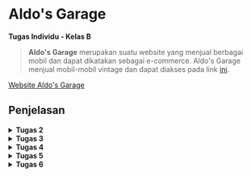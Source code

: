 # Aldo's Garage

**Tugas Individu - Kelas B**

> **Aldo's Garage** merupakan suatu website yang menjual berbagai mobil dan dapat dikatakan sebagai e-commerce. Aldo's Garage menjual mobil-mobil vintage dan dapat diakses pada link [ini](http://rogerio-geraldo-aldogarage.pbp.cs.ui.ac.id/).

[Website Aldo's Garage](http://rogerio-geraldo-aldogarage.pbp.cs.ui.ac.id/)

## **Penjelasan**

<details>
<summary> <b> Tugas 2 </b> </summary>

## **Step-step pengerjaan Proyek Aldo's Garage**

* ### Melakukan Inisiasi Project

    Petama-tama saya membuat direktori baru dengan nama aldo-garage, kemudian setelah itu saya membuat file `requirements.txt` yang berisi dependencies dan mengisinya dengan dependencies yang ada.

    Setelah itu saya melakukan instalasi menggunakan virtual environment pada terminal dengan command `pip install -r requirements.txt` lalu membuat proyek Django dengan perintah `django-admin startproject aldo-garage .`

* ### Run Server Django

    Untuk melakukan runserver, saya menambahkan `["localhost", "127.0.0.1"]` pada `ALLOWED_HOSTS` yang ada pada file `setting.py` untuk melakukan deployment kemudian menjalankan server dengan command `python manage.py runserver`

* ### Menginisiasi `main`

    Untuk membuat `main` lakukan command `python manage.py startapp main`, kemudian kita harus menambahkan `main` ke `INSTALLED_APPS` pada file `settings.py`.

    Setelah menginisiasi `main` saya mengubah file `models.py` pada direktori `main` untuk melakukan mendefinisikan model baru dengan class dan fungsi yang ada pada tutorial.

    Setelah itu saya melakukan migrate model baru tersebut dengan command `python manage.py makemigrations` dan `python manage.py migrate`.

* ### Membuat `main.html`

    Mengisi file `main.html` dengan template:

    ```
    <h1>Aldo's Garage</h1>

    <h5>NPM: </h5>
    <p>{{npm}}</p> 

    <h5>Name: </h5>
    <p>{{name}}</p>

    <h5>Class: </h5>
    <p>{{class}}</p> 

    <h5>E-Commerce: </h5>
    <p>{{e-commerce}}</p> 

    <h5>Produk: </h5>
    <p>{{product}}</p>

    <h5>Harga: </h5>
    <p>{{price}}</p> 

    ```

    Kemudian kita juga harus mengisi file `views.py` dengan template function `show_main` yang ada pada file tutorial.

    * ### Routing `main`

    Saya mengatur URL pada aplikasi `main` dengan mengedit file `urls.py` pada folder `main` dengan template:

    ```
    from django.urls import path
    from main.views import show_main

    app_name = 'main'

    urlpatterns = [
        path('', show_main, name='show_main'),
    ]
    ```

Setelah itu kita dapat menjalankan `main` dengan command `python manage.py runserver`

## **Jawaban Tugas 2**

* ### Bagan request client ke web aplikasi berbasis Django

![](image/BAGAN.jpg)

    Dalam alur kerja Django, urls.py bertugas mengatur routing dengan meneruskan request pengguna ke fungsi yang sesuai di views.py. Di views.py, logika aplikasi diimplementasikan, seperti mengambil atau memodifikasi data dari models.py yang terhubung dengan basis data. Data yang diambil kemudian diteruskan ke berkas HTML (template) untuk menghasilkan tampilan yang akan dilihat pengguna. Setelah semua proses selesai, views.py mengembalikan response yang berisi HTML hasil render kepada pengguna, yang kemudian ditampilkan di browser.

* ### Jelaskan fungsi git dalam pengembangan perangkat lunak!


    Git berfungsi sebagai sistem kontrol versi yang membantu pengembang melacak dan mengelola perubahan kode dalam proyek perangkat lunak. Dengan Git, pengembang dapat bekerja secara kolaboratif, membuat cabang (branch) untuk fitur baru, dan menggabungkannya (merge) kembali ke cabang utama setelah diuji. Ini juga memungkinkan rollback ke versi sebelumnya jika terjadi kesalahan, sehingga mempermudah pengelolaan versi dan integritas kode dalam pengembangan perangkat lunak.

* ### Menurut Anda, dari semua framework yang ada, mengapa framework Django dijadikan permulaan pembelajaran pengembangan perangkat lunak?


    Django sering dijadikan permulaan dalam pembelajaran pengembangan perangkat lunak karena beberapa alasan utama. Pertama, Django adalah framework "batteries-included", artinya Django menyediakan banyak fitur bawaan seperti sistem autentikasi, manajemen basis data, dan routing, sehingga pengembang pemula bisa langsung fokus pada pengembangan aplikasi tanpa perlu membangun fitur-fitur dasar dari awal. Kedua, Django menggunakan bahasa Python, yang terkenal mudah dipelajari dan digunakan, menjadikannya pilihan yang baik untuk pemula. Selain itu, Django menerapkan pola Model-View-Template (MVT) yang memisahkan logika aplikasi, data, dan tampilan, sehingga membantu pengembang memahami struktur aplikasi yang terorganisir dengan baik. Dukungan dokumentasi yang kuat dan komunitas yang aktif juga menjadikan Django populer di kalangan pemula.

* ### Mengapa model pada Django disebut sebagai ORM?

    Model pada Django disebut sebagai ORM (Object-Relational Mapping) karena Django menggunakan teknik ini untuk memetakan objek-objek Python ke dalam tabel-tabel basis data relasional secara otomatis. Dalam ORM, setiap model di Django merepresentasikan sebuah tabel di basis data, dan setiap atribut dari model tersebut merepresentasikan kolom di tabel. ORM memungkinkan pengembang untuk berinteraksi dengan basis data menggunakan kode Python tanpa perlu menulis query SQL secara langsung. Hal ini mempermudah manipulasi data dan membuat kode lebih bersih, terstruktur, dan mudah dipelihara.

</details>

<details>
<summary> <b> Tugas 3 </b> </summary>

## **Jawaban Tugas 3**

* ### Mengapa kita memerlukan data delivery dalam pengimplementasian sebuah platform?
    Karena dalam mengimplementasikan suatu platform kita bertujuan untuk memastikan bahwa data yang dikirim antar sistemnya dapat berjalan dengan cara yang cepat, efisien, aman, dan konsisten. Apabila kita tidak menggunakan data delivery dalam sebuah platform, maka aplkasi tidak mungkin bisa menyajikan informasi yang tepat kepada pengguna secara real-time. Data delivery juga dapat memungkinkan platform untuk beroperasi secara terdistribusi yang tentunya mendukung skala besar serta memfasilitasi komunikasi antar komponen yang berbeda secara smooth.

* ### Mana yang lebih baik antara XML dan JSON? Mengapa JSON lebih populer dibandingkan XML?
    JSON (JavaScript Object Notation) lebih populer dibandingkan XML (eXtensible Markup Language) karena struktur JSON yang lebih ringkas dan mudah dibaca baik oleh manusia maupun mesin. JSON menggunakan sintaks pasangan *key-value* yang sederhana, mirip dengan objek dalam banyak bahasa pemrograman, sehingga menghasilkan ukuran file yang lebih kecil dan lebih efisien dalam transfer data. Sebaliknya, XML memerlukan banyak tag pembuka dan penutup, membuatnya lebih verbose dan menghasilkan ukuran file yang lebih besar. JSON juga lebih mudah diintegrasikan dan didukung langsung oleh hampir semua bahasa pemrograman modern, menjadikannya pilihan yang lebih praktis untuk pertukaran data dalam aplikasi web dan API.

* ### Jelaskan fungsi dari method is_valid() pada form Django dan mengapa kita membutuhkan method tersebut?
    Method `is_valid()` pada form di Django digunakan untuk memeriksa apakah data yang dimasukkan ke dalam form memenuhi semua persyaratan validasi yang ditentukan, baik dari sisi form field maupun validasi kustom yang didefinisikan pengguna. Ketika `is_valid()` dipanggil, Django akan memeriksa apakah semua field form diisi dengan benar sesuai dengan tipe data yang diharapkan dan aturan validasi, seperti panjang maksimum, format email, atau validasi logika lainnya. Jika semua validasi lolos, method ini mengembalikan `True`, dan data yang telah dibersihkan dapat diakses melalui atribut `cleaned_data`. Sebaliknya, jika terdapat kesalahan, `is_valid()` akan mengembalikan `False` dan menyimpan pesan kesalahan di atribut `errors`. Method ini penting untuk memastikan bahwa data yang diproses dalam aplikasi aman dan sesuai dengan aturan yang telah ditentukan sebelum disimpan ke database atau digunakan lebih lanjut.

* ### Mengapa kita membutuhkan csrf_token saat membuat form di Django? Apa yang dapat terjadi jika kita tidak menambahkan csrf_token pada form Django? Bagaimana hal tersebut dapat dimanfaatkan oleh penyerang?
    Kita membutuhkan `csrf_token` saat membuat form di Django untuk melindungi aplikasi dari serangan yang disebut **Cross-Site Request Forgery (CSRF)**. Serangan ini terjadi ketika penyerang membuat pengguna yang sudah login mengirimkan permintaan yang tidak diinginkan, seperti mengubah kata sandi atau melakukan transaksi, tanpa sepengetahuan pengguna. Dengan menambahkan `csrf_token` ke form, Django menghasilkan token unik yang disertakan setiap kali pengguna mengirimkan form. Token ini kemudian diperiksa oleh server untuk memastikan bahwa permintaan benar-benar berasal dari aplikasi, bukan dari sumber lain yang berbahaya. Jika kita tidak menambahkan `csrf_token`, aplikasi bisa menjadi rentan terhadap serangan CSRF, yang memungkinkan penyerang melakukan aksi jahat tanpa persetujuan pengguna.

## **Step-by-step Pengimplementasian Checklist**

* ### Membuat `forms.py`

    Pertama-tama saya membuat form untuk menerima input dengan membuat file `forms.py` pada direktori main dengan kode

    ```
    from django.forms import ModelForm
    from main.models import CarEntry

    class CarEntryForm(ModelForm):
        class Meta:
            model = CarEntry
            fields = ["name", "price", "description", "car_horsepower"]
    ```

* ### Mengubah dan menambahkan fungsi pada `views.py`

    Setelah membuat file `forms.py`, saya kemudian melakukan modifikasi pada function `show_main` pada file `views.py` saya dengan kode

    ```
    def show_main(request):
        car_entries = CarEntry.objects.all()

        context = {
            'npm' : '2306245623',
            'name': 'Rogerio Geraldo Wibhowo',
            'class': 'PBP B',
            'car_entries': car_entries
        }

        return render(request, "main.html", context)
    ```

    Kemudian saya menambahkan function baru yaitu `create_car_entry` pada file `views.py` untuk menerima data dan berisi

    ```
    def create_car_entry(request):
        form = CarEntryForm(request.POST or None)

        if form.is_valid() and request.method == "POST":
            form.save()
            return redirect('main:show_main')

        context = {'form': form}
        return render(request, "create_car_entry.html", context)
    ```

* ### Membuat template baru

    Saya membuat template baru untuk tampilan ketika menambahkan produk dengan nama `create_car_entry.html` pada direktori `templates` yang ada pada `main` yang berisi

    ```
    {% extends 'base.html' %} 
    {% block content %}
    <h1>Add New Mood Entry</h1>

    <form method="POST">
    {% csrf_token %}
    <table>
        {{ form.as_table }}
        <tr>
        <td></td>
        <td>
            <input type="submit" value="Add Car Entry" />
        </td>
        </tr>
    </table>
    </form>

    {% endblock %}
    ```

    Diikuti dengan menambahkan kode berikut pada file `main.html` dalam bentuk tabel serta menambahkan button `Add Car Entry` untuk menambahkan form

    ```
    {% if not car_entries %}
    <p>Belum ada data mobil yang masuk.</p>
    {% else %}
    <table>
    <tr>
        <th>Car Name</th>
        <th>Price</th>
        <th>Description</th>
        <th>Horsepower</th>
    </tr>

    {% comment %} Berikut cara memperlihatkan data mobil di bawah baris ini 
    {% endcomment %} 
    {% for car_entry in car_entries %}
    <tr>
        <td>{{car_entry.name}}</td>
        <td>{{car_entry.price}}</td>
        <td>{{car_entry.description}}</td>
        <td>{{car_entry.car_horsepower}}</td>
    </tr>
    {% endfor %}
    </table>
    {% endif %}

    <br />

    <a href="{% url 'main:create_car_entry' %}">
    <button>Add New Car Entry</button>
    </a>
    ```

* ### Mengembalikan data dalam bentuk XML dan JSON

    Pertama saya menambahkan import `HttpRespnse` dan `Serializer` pada file `views.py`

    ```
    from django.http import HttpResponse
    from django.core import serializers
    ```

    Lalu saya membuat function baru dengan nama `show_xml` dan `show_json` masih pada file `views.py`

    ```
    def show_xml(request):
        data = CarEntry.objects.all()
        return HttpResponse(serializers.serialize("xml", data), content_type="application/xml")

    def show_json(request):
        data = CarEntry.objects.all()
        return HttpResponse(serializers.serialize("json", data), content_type="application/json")

    def show_xml_by_id(request, id):
        data = CarEntry.objects.filter(pk=id)
        return HttpResponse(serializers.serialize("xml", data), content_type="application/xml")

    def show_json_by_id(request, id):
        data = CarEntry.objects.filter(pk=id)
        return HttpResponse(serializers.serialize("json", data), content_type="application/json")
    ```

    Function `show_xml_by_id` dan `show_json_by_id` digunakan untuk melakukan return data berdasarkan id.

    Setelah itu, saya melakukan import function yang telah saya buat pada file `urls.py` yang ada pada `main`

    ```
    ...
    from main.views import show_main, create_car_entry, show_xml, show_json, show_xml_by_id, show_json_by_id
    ...
    ```

    Lalu tambahkan path ke dalam `urlpatterns` untuk mengakses function yang telah diimport

    ```
    ...
    urlpatterns = [
        path('', show_main, name='show_main'),
        path('create-car-entry', create_car_entry, name='create_car_entry'),
        path('xml/', show_xml, name='show_xml'),
        path('json/', show_json, name='show_json'),
        path('xml/<str:id>/', show_xml_by_id, name='show_xml_by_id'),
        path('json/<str:id>/', show_json_by_id, name='show_json_by_id'),
    ]
    ```

Dengan ini, input `form` dapat dijalankan dengan command `python manage.py runserver` dengan membuka link <http://localhost:8000>.

## Postman
## **1. XML**
![XML](image/xml.png)

## **2. JSON**
![JSON](image/json.png)

## **3. XML by ID**
![XML by ID](<image/xml id.png>)

## **4. JSON by ID**
 ![JSON by ID](<image/json id.png>)

</details>

<details>
<summary> <b> Tugas 4 </b> </summary>

## **Jawaban Tugas 4**

* ### Apa perbedaan antara `HttpresponseRedirect()` dan `redirect()`?
    `HttpResponseRedirect()` dan `redirect()` adalah dua metode yang digunakan di Django untuk mengarahkan pengguna dari satu URL ke URL lain, tetapi mereka memiliki beberapa perbedaan. `HttpResponseRedirect()` adalah sebuah class yang digunakan untuk membuat respons HTTP dengan kode status 302 (redirect sementara) dan membutuhkan URL secara eksplisit sebagai argumen. Sementara itu, `redirect()` adalah fungsi shortcut yang lebih fleksibel karena mampu menerima berbagai jenis input, seperti URL, nama view, atau bahkan objek model, dan secara otomatis membuat objek `HttpResponseRedirect`. Karena `redirect()` lebih mudah dan fleksibel, banyak yang lebih memilihnya, terutama ketika perlu melakukan pengalihan dengan nama view atau instance model. Di sisi lain, `HttpResponseRedirect()` lebih cocok jika kita hanya ingin bekerja langsung dengan URL yang sudah pasti.

* ### Bagaimana cara menghubungkan model `Product` dengan `User`?
    Untuk menghubungkan model Product dengan User di Django, kita bisa menggunakan ForeignKey. ForeignKey memungkinkan setiap produk (Product) terkait dengan satu pengguna (User), yang biasanya berarti bahwa seorang pengguna bisa membuat atau memiliki banyak produk, tapi setiap produk hanya dimiliki oleh satu pengguna. Caranya adalah dengan menambahkan field user di model Product yang merujuk ke model User. Berikut ini contoh dari kode saya:

    ```
    import uuid
    from django.db import models
    from django.contrib.auth.models import User

    class CarEntry(models.Model):
        user = models.ForeignKey(User, on_delete=models.CASCADE)
        id = models.UUIDField(primary_key=True, default=uuid.uuid4, editable=False)
        name = models.CharField(max_length=255)
        price = models.IntegerField()
        description = models.TextField()
        car_horsepower = models.IntegerField(default=0)

    ```

    Pada kode di atas, `user = models.ForeignKey(User, on_delete=models.CASCADE)` menghubungkan model Product dengan model User. Field user akan menyimpan informasi tentang pengguna yang memiliki produk tersebut. Argumen `on_delete=models.CASCADE` memastikan bahwa jika pengguna dihapus, semua produk yang terkait dengannya juga akan dihapus. Dengan cara ini, model Product dan User bisa saling terhubung di aplikasi Django.

* ### Perbedaan antara authentication dan authorization
    Authentication dan authorization adalah dua konsep berbeda yang sering digunakan dalam pengelolaan akses pengguna. **Authentication** (otentikasi) adalah proses memverifikasi identitas pengguna, misalnya saat pengguna login dengan memasukkan username dan password untuk membuktikan bahwa mereka adalah siapa yang mereka klaim. Sedangkan **authorization** (otorisasi) adalah proses menentukan apa yang diizinkan atau dapat diakses oleh pengguna setelah mereka berhasil diautentikasi. Jadi, authentication menjawab pertanyaan "siapa kamu?" dan authorization menjawab "apa yang bisa kamu lakukan?"

    Saat pengguna login, yang pertama kali dilakukan adalah proses authentication, di mana Django memeriksa apakah username dan password yang dimasukkan cocok dengan yang tersimpan di database. Jika berhasil, pengguna dianggap **terotentikasi**. Setelah itu, Django akan mengecek **otorisasi** berdasarkan peran atau izin yang dimiliki pengguna, untuk menentukan halaman atau tindakan apa yang boleh mereka akses.

    Dalam Django, proses authentication diimplementasikan dengan menggunakan **session** dan **middleware**. Django memiliki sistem otentikasi bawaan yang mencakup fungsi untuk login, logout, dan mengelola sesi pengguna. Sedangkan untuk authorization, Django menggunakan **permissions** (izin) yang dapat ditetapkan pada level pengguna atau grup pengguna untuk menentukan akses apa yang diizinkan bagi mereka.

* ### Bagaimana Django mengingat pengguna yang telah login? Jelaskan kegunaan lain dari cookies dan apakah semua cookies aman digunakan?
    Django mengingat pengguna yang telah login dengan menggunakan **cookies** dan **session**. Ketika pengguna berhasil login, Django membuat sebuah cookie di browser pengguna yang berisi ID unik. ID ini terhubung dengan data sesi yang disimpan di server, di mana Django menyimpan informasi pengguna yang sudah terautentikasi. Jadi, setiap kali pengguna mengunjungi halaman, browser mereka akan mengirimkan cookie tersebut, dan Django bisa mengenali pengguna dari ID sesi yang ada di cookie. Dengan cara ini, pengguna tidak perlu login ulang setiap kali mereka memuat halaman baru selama sesi masih aktif.

    Selain untuk mengingat pengguna yang login, **cookies** digunakan untuk berbagai tujuan lain, seperti menyimpan preferensi pengguna (misalnya, bahasa yang dipilih atau tema tampilan), melacak aktivitas pengguna di situs web, atau menyimpan keranjang belanja dalam e-commerce. Namun, tidak semua cookies aman. Beberapa cookies bisa dieksploitasi oleh pihak ketiga, terutama jika tidak dilindungi dengan baik. Untuk meningkatkan keamanan, Django mendukung penggunaan **secure cookies** yang hanya dikirim melalui koneksi HTTPS, serta **HttpOnly cookies** yang mencegah akses cookies dari JavaScript, sehingga melindungi dari serangan cross-site scripting (XSS). Oleh karena itu, meskipun cookies sangat berguna, perlu berhati-hati dalam penggunaannya untuk memastikan keamanan.

## **Step-by-step Pengimplementasian Checklist**

* ### Tambahkan fungsi `def register(request)` pada file `views.py`

    Pertama-tama saya menambahkan fungsi `register()` untuk menghasilkan formulir registrasi secara otomatis dan menghasilkan akun pengguna ketika data di-submit dari form. 

    ```
    from django.contrib.auth.forms import UserCreationForm
    from django.contrib import messages

    def register(request):
        form = UserCreationForm()

        if request.method == "POST":
            form = UserCreationForm(request.POST)
            if form.is_valid():
                form.save()
                messages.success(request, 'Your account has been successfully created!')
                return redirect('main:login')
    context = {'form':form}
    return render(request, 'register.html', context)
    ```

* ### Membuat file baru bernama `register.html`

    Buat dan isi file `register.html` `pada direktori main/templates` dengan template:

    ```
    {% extends 'base.html' %}

    {% block meta %}
    <title>Register</title>
    {% endblock meta %}

    {% block content %}

    <div class="login">
    <h1>Register</h1>

    <form method="POST">
        {% csrf_token %}
        <table>
        {{ form.as_table }}
        <tr>
            <td></td>
            <td><input type="submit" name="submit" value="Daftar" /></td>
        </tr>
        </table>
    </form>

    {% if messages %}
    <ul>
        {% for message in messages %}
        <li>{{ message }}</li>
        {% endfor %}
    </ul>
    {% endif %}
    </div>

    {% endblock content %}
    ```

    Kemudian lakukan impor fungsi `register()` pada `urls.py` dan tambahkan path ke dalam `urlpatterns`
    
    ```
    ...
    form main.views import register
    
     urlpatterns = [
        ...
        path('register/', register, name='register'),
    ]
    ```

* ### Membuat fungsi login dan logout
    Pada file `views.py` tambahkan fungsi `login_user()` dan `logout_user()` untuk mengautentikasi pengguna yang login dan logout. 

    ```
    from django.contrib.auth.forms import UserCreationForm AuthenticationForm
    from django.contrib.auth import authenticate, login, logout

    def login_user(request):
        if request.method == 'POST':
            form = AuthenticationForm(data=request.POST)

            if form.is_valid():
                    user = form.get_user()
                    login(request, user)
                    return redirect('main:show_main')

        else:
            form = AuthenticationForm(request)
        context = {'form': form}
        return render(request, 'login.html', context)

    def logout_user(request):
        logout(request)
        return redirect('main:login')
    ```

    Diikuti dengan membuat file html baru yaitu `login.html` pada direktori `main/templates` dan isi dengan template:

    ```
    {% extends 'base.html' %}

    {% block meta %}
    <title>Login</title>
    {% endblock meta %}

    {% block content %}
    <div class="login">
    <h1>Login</h1>

    <form method="POST" action="">
        {% csrf_token %}
        <table>
        {{ form.as_table }}
        <tr>
            <td></td>
            <td><input class="btn login_btn" type="submit" value="Login" /></td>
        </tr>
        </table>
    </form>

    {% if messages %}
    <ul>
        {% for message in messages %}
        <li>{{ message }}</li>
        {% endfor %}
    </ul>
    {% endif %} Don't have an account yet?
    <a href="{% url 'main:register' %}">Register Now</a>
    </div>

    {% endblock content %}
    ```

    Untuk membuat button logout, tambahkan kode ini pada `main.html` yang ada pada direktori `main/templates` setelah hyperlink tag untuk `Add New Car Entry`

    ```
    ...
    <a href="{% url 'main:logout' %}">
    <button>Logout</button>
    </a>
    ...
    ```

    Lalu kita harus mengimpor dan menambahkan kode pada file `views.py` seperti ini

    ```
    from main.views import login_user
    from main.views import logout_user

    urlpatterns = [
        ...
        path('login/', login_user, name='login'),
        path('logout/', logout_user, name='logout'),
    ]
    ```

* ### Merestriksi akses halaman Main

    Pada file `views.py` tambahkan impor `login_required` dan potongan kode di atas fungsi `show_main` seperti berikut

    ```
    from django.contrib.auth.decorators import login_required

    ...
    @login_required(login_url='/login')
    def show_main(request):
    ...
    ```

    Setelah melakukan restriksi pada akses halaman main, kita sudah bisa menjalankan proyek dengan command `python manage.py runserver` dan jika kita membuka <http://localhost:8000> kita akan langsung diarahkan ke halaman login.

* ### Cara menggunakan data dari Cookies

    Untuk menggunakan data dari cookies, kita harus menambahkan impor dan mengubah potongan kode di blok `if form.is_valid()` pada file `views.py` dengan

    ```
    import datetime
    from django.http import HttpResponseRedirect
    from django.urls import reverse

    ...
    if form.is_valid():
        user = form.get_user()
        login(request, user)
        response = HttpResponseRedirect(reverse("main:show_main"))
        response.set_cookie('last_login', str(datetime.datetime.now()))
        return response
    ...
    ```

    Lalu pada fungsi `show_main` tambahkan potongan kode `'last_login': request.COOKIES['last_login']` pada variabel `context` seperti berikut ini

    ```
    context = {
        'npm' : '2306245623',
        'name': request.user.username,
        'class': 'PBP B',
        'car_entries': car_entries,
        'last_login': request.COOKIES['last_login'],
    }

    ```

    Kita juga perlu mengubah fungsi `logout_user` dengan kode seperti ini

    ```
    def logout_user(request):
        logout(request)
        response = HttpResponseRedirect(reverse('main:login'))
        response.delete_cookie('last_login')
        return response
    ```

    Terakhir tambahkan kode pada `main.html` untuk menampilkan data waktu login terakhir dari cookie tersebut

    ```
    ...
    <h5>Sesi terakhir login: {{ last_login }}</h5>
    ...
    ```

* ### Menghubungkan model `CarEntry` dengan User

    Tambahkan impor `User` pada `models.py` dan tambahkan potongan kode seperti berikut

    ```
    ...
    from django.contrib.auth.models import User

    class CarEntry(models.Model):
    user = models.ForeignKey(User, on_delete=models.CASCADE)
    ...
    ```

    Lalu buka file `views.py` dan ubah fungsi `create_car_entry` menjadi seperti berikut

    ```
    def create_car_entry(request):
        form = CarEntryForm(request.POST or None)

        if form.is_valid() and request.method == "POST":
            car_entry = form.save(commit=False)
            car_entry.user = request.user
            car_entry.save()
            return redirect('main:show_main')

        context = {'form': form}
        return render(request, "create_car_entry.html", context)
    ```

    Parameter `commit` haruslah bernilai `False` agar mencegah Django langsung menyimpan objek yang telah dibuat dari form langsung ke database.

    Kemudian ubah value dari `car_entries` dan `context` pada fungsi `show_main` dengan kode seperti berikut

    ```
    def show_main(request):
        car_entries = CarEntry.objects.filter(user=request.user)

        context = {
            'name': request.user.username,
            ...
        }
    ...
    ```

    Agar nama yang ditampilkan sesuai dengan nama yang user input saat login.

    Terakhir tambahkan `import os`  dan ganti variabel `DEBUG` pada file `settings.py` dengan

    ```
    PRODUCTION = os.getenv("PRODUCTION", False)
    DEBUG = not PRODUCTION
    ```

    Jangan lupa lakukan migration untuk menyimpan semua perubahan yang telah dilakukan, lalu bukalah link website dan tugas 4 selesai.
</details>

<details>
<summary> <b> Tugas 5 </b> </summary>

## **Jawaban Tugas 5**

* ### Jika terdapat beberapa CSS selector untuk suatu elemen HTML, jelaskan urutan prioritas pengambilan CSS selector tersebut!

    Dalam CSS, ketika ada beberapa selector yang berlaku untuk elemen yang sama, browser menentukan prioritas berdasarkan *spesifisitas*. Spesifisitas dihitung berdasarkan empat jenis selector utama: inline styles, ID selectors, class selectors/attribute selectors/pseudo-classes, dan element selectors/pseudo-elements. Urutan spesifisitas dihitung sebagai angka, di mana inline styles memiliki prioritas tertinggi, kemudian diikuti oleh ID selectors, lalu class selectors, dan terakhir element selectors. Misalnya, selector `#header` (ID) akan memiliki prioritas lebih tinggi dibandingkan `.nav-item` (class), dan `.nav-item` akan memiliki prioritas lebih tinggi daripada button (element).

    Selain itu, jika dua selector memiliki spesifisitas yang sama, CSS mengikuti aturan cascade di mana aturan yang ditulis terakhir dalam kode akan diterapkan. Namun, jika ada properti CSS yang menggunakan `important`, itu akan mengesampingkan semua aturan lainnya, termasuk inline styles, karena `!important` memiliki prioritas tertinggi. Pada akhirnya, jika tidak ada aturan yang relevan, elemen HTML bisa mewarisi properti dari elemen induknya atau menggunakan nilai default yang diberikan oleh browser. Jadi, urutan prioritas dalam CSS secara keseluruhan adalah: `!important`, inline styles, ID selectors, class selectors, element selectors, dan kemudian cascade.

* ### Mengapa responsive design menjadi konsep yang penting dalam pengembangan aplikasi web? Berikan contoh aplikasi yang sudah dan belum menerapkan responsive design!
    
    Responsive design menjadi konsep yang sangat penting dalam pengembangan aplikasi web karena pengguna saat ini mengakses internet melalui berbagai perangkat dengan ukuran layar yang berbeda, seperti smartphone, tablet, dan komputer desktop. Dengan responsive design, tampilan dan elemen pada sebuah website dapat menyesuaikan secara otomatis dengan ukuran layar perangkat yang digunakan. Hal ini membuat pengalaman pengguna (user experience) menjadi lebih baik, karena website tetap terlihat rapi, mudah dibaca, dan mudah dinavigasi di perangkat apa pun tanpa harus melakukan zoom atau scroll berlebihan. Sebuah website yang tidak responsif bisa membuat pengguna frustrasi, dan mereka cenderung meninggalkan website tersebut.

    Contoh aplikasi yang sudah menerapkan responsive design adalah **Tokopedia**. Baik ketika diakses melalui ponsel maupun komputer, tata letak Tokopedia akan menyesuaikan ukuran layar, dengan elemen-elemen seperti foto, teks, dan tombol yang tetap proporsional dan mudah digunakan. Di sisi lain, aplikasi atau website lama yang belum menerapkan responsive design mungkin masih memiliki tampilan yang tetap dan hanya cocok di layar besar seperti desktop, sehingga tampilannya menjadi berantakan atau sulit digunakan saat diakses melalui ponsel. Misalnya, banyak website statis lama yang hanya dioptimalkan untuk desktop belum menerapkan konsep ini, sehingga tampilannya terlalu besar atau elemen-elemen tidak tersusun rapi ketika diakses dari perangkat mobile.

    Dengan menerapkan responsive design, pengguna bisa mengakses aplikasi dari berbagai perangkat dengan mendapatkan pengalaman yang konsisten dan menyenangkan, yang sangat penting di era digital saat ini di mana penggunaan ponsel semakin meningkat.

* ### Jelaskan perbedaan antara margin, border, dan padding, serta cara untuk mengimplementasikan ketiga hal tersebut!


    **Margin**, **border**, dan **padding** adalah tiga properti utama dalam CSS yang digunakan untuk mengatur tata letak dan jarak elemen di halaman web. **Margin** adalah ruang kosong di luar elemen yang memisahkan elemen tersebut dari elemen lain di sekitarnya, memberikan jarak eksternal antara elemen-elemen yang berbeda. Misalnya, jika dua elemen terlalu berdekatan, margin bisa digunakan untuk membuat jarak di antara mereka lebih lebar. **Border** adalah garis yang mengelilingi elemen, yang berada di antara margin dan padding, dan dapat diatur dalam hal ketebalan, warna, serta gaya garis (seperti solid, dashed, atau dotted). Border berfungsi untuk memberi batas visual yang jelas pada elemen. **Padding** adalah ruang kosong di dalam elemen yang memisahkan konten elemen dari batas (border). Padding memberikan jarak antara konten, seperti teks atau gambar, dengan tepi elemen itu sendiri, sehingga konten tidak menempel langsung pada border. Ketiga properti ini bekerja bersama untuk menentukan jarak dan ukuran elemen. Sebagai contoh, jika kita memiliki sebuah kotak teks, margin akan menambah jarak antara kotak tersebut dan elemen lain, border akan membentuk garis di sekeliling kotak, dan padding akan memastikan bahwa teks di dalam kotak tersebut tidak terlalu dekat dengan border. Dengan mengatur margin, border, dan padding, Anda bisa mengontrol tata letak dan tampilan elemen web secara efektif.

* ###  Jelaskan konsep flex box dan grid layout beserta kegunaannya!

    **Flexbox** dan **Grid Layout** adalah dua konsep layout dalam CSS yang memudahkan pengaturan tata letak elemen pada halaman web. **Flexbox** (atau fleksibel box) digunakan untuk mengatur elemen dalam satu dimensi, yaitu baik dalam **baris (row)** atau **kolom (column)**. Flexbox sangat berguna ketika kita ingin membuat elemen-elemen di dalam container saling menyesuaikan ukuran sesuai ruang yang tersedia. Dengan flexbox, kita bisa dengan mudah mengatur apakah elemen harus sejajar secara horizontal atau vertikal, menambahkan ruang kosong di antara elemen, atau bahkan membuat elemen otomatis menempati lebih banyak ruang. Flexbox biasanya lebih cocok untuk layout yang sederhana, seperti membuat navbar, baris tombol, atau menyejajarkan gambar.

    Sementara itu, **Grid Layout** adalah sistem layout dua dimensi yang lebih canggih. Dengan Grid, kita bisa mengatur elemen-elemen di dalam container dalam **baris** dan **kolom** secara bersamaan. Ini membuat Grid ideal untuk layout yang lebih kompleks, seperti mendesain halaman penuh dengan header, konten, sidebar, dan footer. Grid memungkinkan kita menentukan ukuran masing-masing baris dan kolom secara fleksibel dan menempatkan elemen-elemen di dalamnya dengan lebih presisi. Jadi, kalau flexbox lebih fokus pada mengatur elemen dalam satu dimensi, grid memungkinkan kita mengatur dalam dua dimensi, membuatnya lebih cocok untuk tata letak yang memerlukan struktur yang lebih rumit. 

    Secara umum, **flexbox** lebih baik untuk tata letak yang sederhana atau elemen yang disusun dalam satu arah (baik horizontal atau vertikal), sedangkan **grid** lebih cocok untuk tata letak yang membutuhkan pengaturan dalam dua arah (baris dan kolom).


## **Pengimplementasian Checklist**

* ### Menambahkan Tailwind ke dalam aplikasi

    Untuk mengkoneksikan template django dengan tailwind, kita perlu menambahkan baris kode script cdn tailwind pada `templates/base.html` di bagian head

    ```
    <head>
    {% block meta %}
        <meta charset="UTF-8" />
        <meta name="viewport" content="width=device-width, initial-scale=1">
    {% endblock meta %}
    <script src="https://cdn.tailwindcss.com">
    </script>
    </head>
    ```

* ### Buat fitur edit dan delete product

    Pertama kita akan membuat fitur baru yaitu edit dan delete product dengan menambahkan function `edit_car` dan `delete_car` pada file `views.py` yang ada pada subdirektori `main`

    ```
    def edit_car(request, id):
        # Get car entry berdasarkan id
        car = CarEntry.objects.get(pk = id)

        # Set car entry sebagai instance dari form
        form = CarEntryForm(request.POST or None, instance=car)

        if form.is_valid() and request.method == "POST":
            # Simpan form dan kembali ke halaman awal
            form.save()
            return HttpResponseRedirect(reverse('main:show_main'))

        context = {'form': form}
        return render(request, "edit_car.html", context)

    def delete_car(request, id):
        # Get car berdasarkan id
        car = CarEntry.objects.get(pk = id)
        # Hapus car
        car.delete()
        # Kembali ke halaman awal
        return HttpResponseRedirect(reverse('main:show_main'))
    ```

    Kemudian, tambahkan import seperti berikut pada file `views.py`

    ```
    from django.shortcuts import .., reverse
    from django.http import .., HttpResponseRedirect
    ```

    Lalu buat file html baru dengan nama `edit_car` pada subdirektori `main/templates` dan isi dengan kode sebagai berikut

    ```
    {% extends 'base.html' %}
    {% load static %}
    {% block meta %}
    <title>Edit Car</title>
    {% endblock meta %}

    {% block content %}
    {% include 'navbar.html' %}

    <div class="flex flex-col min-h-screen bg-gray-900"> <!-- Latar belakang abu-abu gelap -->
    <div class="container mx-auto px-4 py-8 mt-16 max-w-xl">
        <h1 class="text-3xl font-bold text-center mb-8 text-yellow-400">Edit Car Entry</h1> <!-- Teks berwarna kuning -->

        <div class="bg-gray-800 rounded-lg p-6 form-style"> <!-- Latar belakang kotak abu-abu gelap -->
        <form method="POST" class="space-y-6">
            {% csrf_token %}
            {% for field in form %}
                <div class="flex flex-col">
                    <label for="{{ field.id_for_label }}" class="mb-2 font-semibold text-black"> <!-- Teks label berwarna putih -->
                        {{ field.label }}
                    </label>
                    <div class="w-full">
                        {{ field }} 
                    </div>
                    {% if field.help_text %}
                        <p class="mt-1 text-sm text-gray-400">{{ field.help_text }}</p> <!-- Teks bantuan berwarna abu-abu -->
                    {% endif %}
                    {% for error in field.errors %}
                        <p class="mt-1 text-sm text-red-600">{{ error }}</p> <!-- Teks error berwarna merah -->
                    {% endfor %}
                </div>
            {% endfor %}
            <div class="flex justify-center mt-6">
                <button type="submit" class="bg-yellow-500 text-black font-semibold px-6 py-3 rounded-lg hover:bg-yellow-600 transition duration-300 ease-in-out w-full">
                    Edit Car Entry
                </button>
            </div>
        </form>
        </div>
    </div>
    </div>

    {% endblock content %}
    ```
    
    Import function yang telah dibuat ke `urls.py` yang ada pada `main` dan tambahkan `urlpatterns` nya

    ```
    from main.views import ..., edit_car, delete_car
    ...
    urlpatterns = [
        ...,
        path('edit-car/<uuid:id>', edit_car, name='edit_car'),
        path('delete/<uuid:id>', delete_car, name='delete_car'),
    ]
    ```

    Lalu buka `main.html` dan tambahkan kode berikut agar terdapat button untuk edit dan delete pada setiap produk

    ```
    ...
    <tr>
        ...
        <td>
            <a href="{% url 'main:edit_car' car_entry.pk %}">
                <button>
                    Edit
                </button>
            </a>
        </td>
        <td>
            <a href="{% url 'main:delete_car' car_entry.pk %}">
                <button>
                    Delete
                </button>
            </a>
        </td>
    </tr>
    ...
    ```

* ### Menambahkan navigation bar pada aplikasi

    Untuk membuat navigation bar, kita perlu membuat file html baru pada folder `templates` yang ada pada root directory dengan nama `navbar.html` dan isi dengan kode sebagai berikut

    ```
    <nav class="bg-yellow-500 shadow-lg fixed top-0 left-0 z-40 w-screen"> <!-- Ubah warna background jadi kuning -->
        <div class="max-w-7xl mx-auto px-4 sm:px-6 lg:px-8">
            <div class="flex items-center justify-between h-16">
                <div class="flex items-center">
                    <h1 class="text-2xl font-bold text-center text-black">Aldo's Garage</h1> <!-- Sesuaikan warna teks -->
                </div>
                <div class="hidden md:flex items-center">
                    {% if user.is_authenticated %}
                        <span class="text-gray-800 mr-4">Welcome, {{ user.username }}</span> <!-- Sesuaikan warna teks -->
                        <a href="{% url 'main:logout' %}" class="text-center bg-red-500 hover:bg-red-600 text-white font-bold py-2 px-4 rounded transition duration-300">
                        Logout
                        </a>
                {% else %}
                    <a href="{% url 'main:login' %}" class="text-center bg-blue-500 hover:bg-blue-600 text-white font-bold py-2 px-4 rounded transition duration-300 mr-2">
                    Login
                    </a>
                    <a href="{% url 'main:register' %}" class="text-center bg-green-500 hover:bg-green-600 text-white font-bold py-2 px-4 rounded transition duration-300">
                    Register
                    </a>
                {% endif %}
                </div>
                <div class="md:hidden flex items-center">
                <button class="mobile-menu-button">
                    <svg class="w-6 h-6 text-white" fill="none" stroke-linecap="round" stroke-linejoin="round" stroke-width="2" viewBox="0 0 24 24" stroke="currentColor">
                    <path d="M4 6h16M4 12h16M4 18h16"></path>
                    </svg>
                </button>
                </div>
            </div>
        </div>
    
        <!-- Mobile menu -->
        <div class="mobile-menu hidden md:hidden  px-4 w-full md:max-w-full">
            <div class="pt-2 pb-3 space-y-1 mx-auto">
                {% if user.is_authenticated %}
                <span class="block text-gray-800 px-3 py-2">Welcome, {{ user.username }}</span> <!-- Warna teks disesuaikan -->
                <a href="{% url 'main:logout' %}" class="block text-center bg-red-500 hover:bg-red-600 text-white font-bold py-2 px-4 rounded transition duration-300">
                    Logout
                </a>
                {% else %}
                <a href="{% url 'main:login' %}" class="block text-center bg-blue-500 hover:bg-blue-600 text-white font-bold py-2 px-4 rounded transition duration-300 mb-2">
                    Login
                </a>
                <a href="{% url 'main:register' %}" class="block text-center bg-green-500 hover:bg-green-600 text-white font-bold py-2 px-4 rounded transition duration-300">
                    Register
                </a>
                {% endif %}
            </div>
        </div>
    
        <!-- Script for Mobile Menu -->
        <script>
            const btn = document.querySelector("button.mobile-menu-button");
            const menu = document.querySelector(".mobile-menu");
        
            btn.addEventListener("click", () => {
                menu.classList.toggle("hidden");
            });
        </script>
    </nav>
  

    Kemudian, tautkan navbar tersebut ke dalam `main.html`, `create_car_entry.html`, dan `edit_car.html` yang berada di subdirektori `main/templates/` dengan menggunakan tags include:

    ```
    {% extends 'base.html' %}
    {% block content %}
    {% include 'navbar.html' %}
    ...
    {% endblock content%}
    ```

* ### Konfigurasi static filles pada aplikasi

    Pada `settings.py` tambahkan middleware WhiteNoise

    ```
    ...
    MIDDLEWARE = [
        'django.middleware.security.SecurityMiddleware',
        'whitenoise.middleware.WhiteNoiseMiddleware', #Tambahkan tepat di bawah SecurityMiddleware
        ...
    ]
    ...
    ```

    Lalu pastikan variabel `STATIC_ROOT`, `STATICFILES_DIRS` dan `STATIC_URL` dikonfigurasikan seperti

    ```
    ...
    STATIC_URL = '/static/'
    if DEBUG:
        STATICFILES_DIRS = [
            BASE_DIR / 'static' # merujuk ke /static root project pada mode development
        ]
    else:
        STATIC_ROOT = BASE_DIR / 'static' # merujuk ke /static root project pada mode production
    ...
    ```

* ### Styling website

    Buat file `global.css` pada `/static/css` dan isi dengan

    ```
    .form-style form input, form textarea, form select {
    width: 100%;
    padding: 0.5rem;
    border: 2px solid #2e2e2e; 
    background-color: #1c1c1c; 
    color: #ffffff;
    border-radius: 0.375rem;
    font-family: 'Arial', sans-serif; 
    transition: border-color 0.3s ease-in-out;
    }
    .form-style form input:focus, form textarea:focus, form select:focus {
        outline: none;
        border-color: #ffcc00; 
        box-shadow: 0 0 0 3px rgba(255, 204, 0, 0.5); 
    }

    @keyframes shine {
        0% { background-position: -200% 0; }
        100% { background-position: 200% 0; }
    }
    .animate-shine {
        background: linear-gradient(120deg, rgba(255, 255, 255, 0.1), rgba(255, 255, 255, 0.05) 50%, rgba(255, 255, 255, 0.1));
        background-size: 200% 100%;
        animation: shine 3s infinite;
        border-radius: 0.375rem;
        box-shadow: inset 0 0 5px rgba(0, 0, 0, 0.5); /* Efek berkilau seperti permukaan mobil */
    }

    /* Tambahan styling untuk tombol */
    .form-style form button {
        background-color: #ffcc00; /* Warna aksen kuning untuk tombol */
        color: #1c1c1c;
        border: none;
        padding: 0.75rem;
        border-radius: 0.375rem;
        cursor: pointer;
        transition: background-color 0.3s ease-in-out;
    }
    .form-style form button:hover {
        background-color: #e6b800; /* Warna sedikit lebih gelap saat hover */
    }
    ```

    Lalu lakukan kustomisasi html pada halaman-halaman yang ada seperti `login.html`, `register.html`, `main.html`, `create_car_entry.html` dan `edit_car.html` sesuai dengan preferensi design masing-masing.

</details>

<details>
<summary> <b> Tugas 6 </b> </summary>

## **Jawaban Tugas 6**

* ### Jelaskan manfaat dari penggunaan JavaScript dalam pengembangan aplikasi web!

    JavaScript adalah bahasa pemrograman yang sangat penting dalam pengembangan aplikasi web karena memungkinkan halaman web menjadi lebih interaktif dan dinamis. Dengan JavaScript, pengembang dapat membuat elemen yang responsif, seperti tombol yang berubah ketika diklik, formulir yang memvalidasi input secara langsung, atau gambar yang bergerak. Bahasa ini berjalan langsung di browser, jadi tidak memerlukan pengolahan dari server, yang membuatnya cepat dan efisien. Selain itu, JavaScript dapat berintegrasi dengan HTML dan CSS, sehingga pengembang bisa dengan mudah mengontrol tampilan halaman web. Manfaat lainnya, JavaScript memiliki banyak framework dan template (seperti React, Angular, dan jQuery) yang memudahkan pengembang untuk membuat aplikasi web yang lebih kompleks dengan lebih cepat. Ini menjadikan JavaScript salah satu bahasa yang sangat fleksibel dan penting untuk pengembangan web modern.

* ### Jelaskan fungsi dari penggunaan await ketika kita menggunakan fetch()! Apa yang akan terjadi jika kita tidak menggunakan await?
    
    Ketika kita menggunakan `fetch()` dalam JavaScript untuk mengambil data dari server, fungsi ini mereturn sebuah "promise", yang artinya operasi tersebut berjalan secara asinkron, atau di background, sehingga kode lain tetap bisa berjalan tanpa menunggu hasil dari `fetch()`. Nah, di sinilah fungsi `await` menjadi penting. Ketika kita menambahkan `await` di depan `fetch()`, kita menyuruh JavaScript untuk menunggu hingga operasi pengambilan data selesai sebelum melanjutkan ke baris kode berikutnya. Ini membuat kode lebih mudah dibaca dan mengikuti alur yang berurutan, mirip seperti kode sinkron.

    Jika kita tidak menggunakan `await`, kode akan langsung melanjutkan ke baris berikutnya sebelum `fetch()` selesai mengambil data. Akibatnya, kita mungkin mencoba mengakses data yang belum tersedia, yang bisa menimbulkan error atau hasil yang tidak diinginkan. Dengan `await`, kita bisa memastikan data sudah siap digunakan sebelum melanjutkan.

* ### Mengapa kita perlu menggunakan decorator `csrf_exempt` pada view yang akan digunakan untuk AJAX `POST`?

    Kita perlu menggunakan decorator `csrf_exempt` pada view yang akan digunakan untuk **AJAX POST** karena dalam Django, ada mekanisme keamanan bernama **Cross-Site Request Forgery (CSRF) protection**. Mekanisme ini bertujuan untuk melindungi aplikasi dari serangan di mana pengguna tanpa sadar mengirimkan permintaan berbahaya ke situs web dari sumber eksternal. Secara default, Django memeriksa setiap request POST untuk memastikan bahwa request tersebut berasal dari sumber yang sah dengan menggunakan token CSRF.

    Namun, ketika kita menggunakan AJAX untuk mengirim request POST, terutama dari JavaScript, ada kemungkinan token CSRF ini tidak dikirimkan atau tidak diatur dengan benar, yang akan membuat request tersebut ditolak oleh Django dengan error "403 Forbidden". Dengan menggunakan decorator `csrf_exempt`, kita memberitahu Django agar tidak memeriksa token CSRF untuk view tersebut, sehingga request AJAX POST bisa tetap diproses tanpa dicegah oleh mekanisme keamanan ini. Meskipun demikian, perlu berhati-hati saat menggunakannya karena bisa mengurangi lapisan keamanan jika view tersebut berhubungan dengan data sensitif.

* ###  Pada tutorial PBP minggu ini, pembersihan data input pengguna dilakukan di belakang (backend) juga. Mengapa hal tersebut tidak dilakukan di frontend saja?

    Pembersihan data input pengguna sebaiknya tidak hanya dilakukan di frontend, tapi juga di backend karena alasan keamanan. Jika kita hanya mengandalkan frontend (misalnya dengan JavaScript) untuk membersihkan atau memvalidasi input, pengguna yang tidak bertanggung jawab dapat dengan mudah melewati validasi ini, misalnya dengan mematikan JavaScript atau memanipulasi request sebelum dikirim ke server. Hal ini bisa membuka celah bagi serangan seperti **injection** atau **XSS (Cross-Site Scripting)**. Oleh karena itu, walaupun validasi di frontend dapat membantu memberikan pengalaman pengguna yang lebih baik (misalnya dengan memberikan umpan balik langsung), pembersihan data di backend tetap sangat penting untuk memastikan bahwa data yang masuk aman dan sesuai standar, karena backend adalah lapisan terakhir sebelum data disimpan atau diproses lebih lanjut di server.


## **Pengimplementasian Checklist**

* ### Menambahkan *Error Message* pada Login

    Tambahkan potongan kode berikut pada `main/views.py` untuk menampilkan error message pada login page

    ```
    ...
    if form.is_valid():
        user = form.get_user()
        login(request, user)
        response = HttpResponseRedirect(reverse("main:show_main"))
        response.set_cookie('last_login', str(datetime.datetime.now()))
        return response
    else:
        messages.error(request, "Invalid username or password. Please try again.")
    ...
    ```

* ### Buat fungsi untuk menambahkan Car dengan AJAX

    Pertama kita akan membuat function baru dengan menambahkan function `add_car_entry_ajax `pada file `views.py` yang ada pada subdirektori `main`

    ```
    ...
    @csrf_exempt
    @require_POST
    def add_car_entry_ajax(request):
        car = request.POST.get("car")
        description = request.POST.get("description")
        price = request.POST.get("price")
        car_horsepower = request.POST.get("hosepower")
        user = request.user

        new_car = CarEntry(
            car=car, description=description,
            price=price, car_horsepower=car_horsepower,
            user=user
        )
        new_car.save()

        return HttpResponse(b"CREATED", status=201)
    ```

    Kemudian, tambahkan import seperti berikut pada file `views.py`

    ```
    from django.views.decorators.csrf import csrf_exempt
    from django.views.decorators.http import require_POST
    ```

* ### Menambahkan Routing Untuk Fungsi add_car_entry_ajax

    Tambahkan beberapa kode dan import berikut ke dalam `main/urls.py` untuk melakukan routing fungsi `add_car_entry_ajax`

    ```
    from main.views import ..., add_car_entry_ajax
    ...
    urlpatterns = [
        ...
        path('create-car-entry-ajax', add_car_entry_ajax, name='add_car_entry_ajax'),
    ]
    ```

* ### Menampilkan Data Mood Entry dengan fetch() API

   Hapus baris berikut pada `main/views.py`

    ```
    car_entries = CarEntry.objects.filter(user=request.user)
    ```

    dan

    ```
    'car_entries': car_entries,
    ```
    Pada file `views.py` ubahlah baris pertama views pada `show_json` dan `show_xml` menjadi

    ```
    data = CarEntry.objects.filter(user=request.user)
    ```

    Pada file `main.html` hapus bagian block conditional `car_entries` untuk menampilkan card_mood ketika kosong atau tidak seperti berikut

    ```
     {% if not car_entries %}
        <div class="flex flex-col items-center justify-center min-h-[24rem] p-6">
            <img src="{% static 'image/sedih-banget.png' %}" alt="Sad face" class="w-32 h-32 mb-4"/>
            <p class="text-center text-gray-600 mt-4">There os no product yet.</p>
        </div>
    {% else %}
        <div class="columns-1 sm:columns-2 lg:columns-3 gap-6 space-y-6 w-full">
            {% for car_entry in car_entries %}
                {% include 'card_car.html' with car_entry=car_entry %}
            {% endfor %}
        </div>
    {% endif %}
    ```

    Lalu tambahkan potongan kode ini di tempat yang sama seperti potongan kode yang dihapus sebelumnya

    ```
    ...
    <div id="mood_entry_cards"></div>
    ...
    ```

    Buat blok `<script>` pada bagian bawah file `main.html` sebelum `{% endblock content %}` dan buatlah fungsi baru pada blok `<script>` dengan nama `getCarEntries` dan `refreshCarEntries`

    ```
    async function getCarEntries(){
        return fetch("{% url 'main:show_json' %}").then((res) => res.json())
    }

    async function refreshCarEntries() {
        document.getElementById("car_entry_cards").innerHTML = "";
        document.getElementById("car_entry_cards").className = "";
        const carEntries = await getCarEntries();
        let htmlString = "";
        let classNameString = "";

        if (carEntries.length === 0) {
            classNameString = "flex flex-col items-center justify-center min-h-[24rem] p-6";
            htmlString = `
                <div class="flex flex-col items-center justify-center min-h-[24rem] p-6">
                    <img src="{% static 'image/sedih-banget.png' %}" alt="Sad face" class="w-32 h-32 mb-4"/>
                    <p class="text-center text-gray-600 mt-4">There is no product yet.</p>
                </div>
            `;
        }
        else {
        classNameString = "columns-1 sm:columns-2 lg:columns-3 gap-6 space-y-6 w-full"
        carEntries.forEach((item) => {
        const mood = DOMPurify.sanitize(item.fields.mood);
        const feelings = DOMPurify.sanitize(item.fields.feelings);
            htmlString += `
            <div class="relative break-inside-avoid">
                <div class="absolute top-2 z-10 left-1/2 -translate-x-1/2 flex items-center -space-x-2">
                    <div class="w-[3rem] h-8 bg-gray-200 rounded-md opacity-80 -rotate-90"></div>
                    <div class="w-[3rem] h-8 bg-gray-200 rounded-md opacity-80 -rotate-90"></div>
                </div>
                <div class="relative top-5 bg-indigo-100 shadow-md rounded-lg mb-6 break-inside-avoid flex flex-col border-2 border-indigo-300 transform rotate-1 hover:rotate-0 transition-transform duration-300">
                    <div class="bg-indigo-200 text-gray-800 p-4 rounded-t-lg border-b-2 border-indigo-300">
                        <h3 class="font-bold text-xl mb-2">${item.fields.mood}</h3>
                        <p class="text-gray-600">${item.fields.time}</p>
                    </div>
                    <div class="p-4">
                        <p class="font-semibold text-lg mb-2">My Feeling</p>
                        <p class="text-gray-700 mb-2">
                            <span class="bg-[linear-gradient(to_bottom,transparent_0%,transparent_calc(100%_-_1px),#CDC1FF_calc(100%_-_1px))] bg-[length:100%_1.5rem] pb-1">${item.fields.feelings}</span>
                        </p>
                        <div class="mt-4">
                            <p class="text-gray-700 font-semibold mb-2">Intensity</p>
                            <div class="relative pt-1">
                                <div class="flex mb-2 items-center justify-between">
                                    <div>
                                        <span class="text-xs font-semibold inline-block py-1 px-2 uppercase rounded-full text-indigo-600 bg-indigo-200">
                                            ${item.fields.mood_intensity > 10 ? '10+' : item.fields.mood_intensity}
                                        </span>
                                    </div>
                                </div>
                                <div class="overflow-hidden h-2 mb-4 text-xs flex rounded bg-indigo-200">
                                    <div style="width: ${item.fields.mood_intensity > 10 ? 100 : item.fields.mood_intensity * 10}%;" class="shadow-none flex flex-col text-center whitespace-nowrap text-white justify-center bg-indigo-500"></div>
                                </div>
                            </div>
                        </div>
                    </div>
                </div>
                <div class="absolute top-0 -right-4 flex space-x-1">
                    <a href="/edit-mood/${item.pk}" class="bg-yellow-500 hover:bg-yellow-600 text-white rounded-full p-2 transition duration-300 shadow-md">
                        <svg xmlns="http://www.w3.org/2000/svg" class="h-9 w-9" viewBox="0 0 20 20" fill="currentColor">
                            <path d="M13.586 3.586a2 2 0 112.828 2.828l-.793.793-2.828-2.828.793-.793zM11.379 5.793L3 14.172V17h2.828l8.38-8.379-2.83-2.828z" />
                        </svg>
                    </a>
                    <a href="/delete/${item.pk}" class="bg-red-500 hover:bg-red-600 text-white rounded-full p-2 transition duration-300 shadow-md">
                        <svg xmlns="http://www.w3.org/2000/svg" class="h-9 w-9" viewBox="0 0 20 20" fill="currentColor">
                            <path fill-rule="evenodd" d="M9 2a1 1 0 00-.894.553L7.382 4H4a1 1 0 000 2v10a2 2 0 002 2h8a2 2 0 002-2V6a1 1 0 100-2h-3.382l-.724-1.447A1 1 0 0011 2H9zM7 8a1 1 0 012 0v6a1 1 0 11-2 0V8zm5-1a1 1 0 00-1 1v6a1 1 0 102 0V8a1 1 0 00-1-1z" clip-rule="evenodd" />
                        </svg>
                    </a>
                </div>
            </div>
            `;
        });
        }
        document.getElementById("car_entry_cards").className = classNameString;
        document.getElementById("car_entry_cards").innerHTML = htmlString;
    }
    ```

* ### Menambahkan data *Car* dengan AJAX

    Buat fungsi baru pada blok `<script>` dengan nama `addCarEntry`

    ```
    function addCarEntry() {
        fetch("{% url 'main:add_car_entry_ajax' %}", {
        method: "POST",
        body: new FormData(document.querySelector('#mcarEntryForm')),
        })
        .then(response => refreshCarEntries())

        document.getElementById("carEntryForm").reset(); 
        document.querySelector("[data-modal-toggle='crudModal']").click();

        return false;
    }
    ```

    Lalu tambahkan sebuah event listener pada form yang ada di modal untuk menjalankan fungsi `addCarEntry()` dengan menambahkan kode berikut.

    ```
    <script>
    ...
    document.getElementById("carEntryForm").addEventListener("submit", (e) => {
        e.preventDefault();
        addCarEntry();
    })
    </script>
    ```

* ### Menambahkan `strip_tags` untuk membersihkan data baru

    Tambahkan impor berikut pada file `views.py` dan `forms.py`

    ```
    from django.utils.html import strip_tags
    ```

    Pada fungsi `add_car_entry_ajax` di `views.py`, gunakan fungsi `strip_tags` pada data `car` dan `description` sebelum data tersebut masuk ke dalam `CarEntry`

    ```
    @csrf_exempt
    @require_POST
    def add_car_entry_ajax(request):
        car = strip_tags(request.POST.get("car")) # strip HTML tags!
        description = strip_tags(request.POST.get("description"))  # strip HTML tags!
    ...
    ```

    Lalu pada class `CarEntryForm` di `forms.py` tambahkan kedua method berikut

    ```
    ...
    class CarEntryForm(ModelForm):
        class Meta:
            ...
        
        def clean_car(self):
            car = self.cleaned_data["car"]
            return strip_tags(car)

        def clean_description(self):
            description = self.cleaned_data["description"]
            return strip_tags(description)
    ...
    ```

* ### Mebersihkan data dengan DOMPurify

    Pada `main.html` tambahkan beberapa potongan kode berikut

    ```
    {% block meta %}
    ...
    <script src="https://cdn.jsdelivr.net/npm/dompurify@3.1.7/dist/purify.min.js"></script>
    ...
    {% endblock meta %}
    ```
    
    dan 

    ```
    <script>
        ...
        async function refreshMoodEntries() {
            ...
            moodEntries.forEach((item) => {
                const mood = DOMPurify.sanitize(item.fields.mood);
                const feelings = DOMPurify.sanitize(item.fields.feelings);
                ...
            });
            ...
        }
        ...
    </script>
    ```

    Lalu web kita sudah dapat terlindungi dari XSS dan sudah otomatis merefresh halaman tanpa pindah page.
</details>


